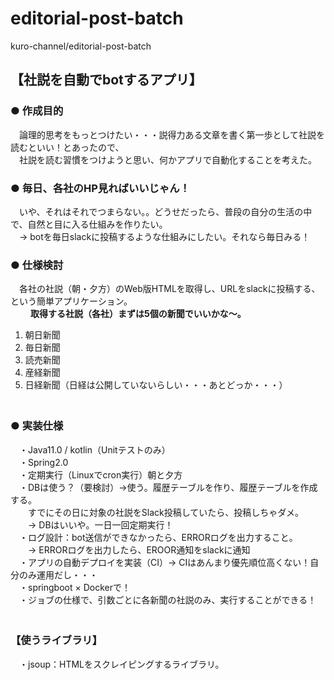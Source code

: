 # editorial-post-batch
kuro-channel/editorial-post-batch

## 【社説を自動でbotするアプリ】
### ● 作成目的  
　論理的思考をもっとつけたい・・・説得力ある文章を書く第一歩として社説を読むといい！とあったので、  
　社説を読む習慣をつけようと思い、何かアプリで自動化することを考えた。  

### ● 毎日、各社のHP見ればいいじゃん！
　いや、それはそれでつまらない。。どうせだったら、普段の自分の生活の中で、自然と目に入る仕組みを作りたい。  
　→ botを毎日slackに投稿するような仕組みにしたい。それなら毎日みる！  

### ● 仕様検討
　各社の社説（朝・夕方）のWeb版HTMLを取得し、URLをslackに投稿する、という簡単アプリケーション。  
　
　**取得する社説（各社）まずは5個の新聞でいいかな～。**  

  1. 朝日新聞  
  2. 毎日新聞  
  3. 読売新聞  
  4. 産経新聞  
  5. 日経新聞（日経は公開していないらしい・・・あとどっか・・・）  
　
### ● 実装仕様  
　・Java11.0 / kotlin（Unitテストのみ）  
　・Spring2.0  
　・定期実行（Linuxでcron実行）朝と夕方  
　・DBは使う？（要検討）→使う。履歴テーブルを作り、履歴テーブルを作成する。  
　　すでにその日に対象の社説をSlack投稿していたら、投稿しちゃダメ。  
　　→ DBはいいや。一日一回定期実行！  
　・ログ設計：bot送信ができなかったら、ERRORログを出力すること。  
　　→ ERRORログを出力したら、EROOR通知をslackに通知  
　・アプリの自動デプロイを実装（CI）→ CIはあんまり優先順位高くない！自分のみ運用だし・・・  
　・springboot × Dockerで！  
　・ジョブの仕様で、引数ごとに各新聞の社説のみ、実行することができる！  
　
### 【使うライブラリ】  
　・jsoup：HTMLをスクレイピングするライブラリ。  
